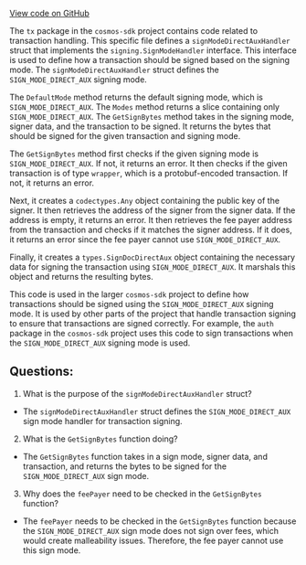 [View code on GitHub](https://github.com/cosmos/cosmos-sdk/blob/main/x/auth/tx/direct_aux.go)

The `tx` package in the `cosmos-sdk` project contains code related to transaction handling. This specific file defines a `signModeDirectAuxHandler` struct that implements the `signing.SignModeHandler` interface. This interface is used to define how a transaction should be signed based on the signing mode. The `signModeDirectAuxHandler` struct defines the `SIGN_MODE_DIRECT_AUX` signing mode.

The `DefaultMode` method returns the default signing mode, which is `SIGN_MODE_DIRECT_AUX`. The `Modes` method returns a slice containing only `SIGN_MODE_DIRECT_AUX`. The `GetSignBytes` method takes in the signing mode, signer data, and the transaction to be signed. It returns the bytes that should be signed for the given transaction and signing mode.

The `GetSignBytes` method first checks if the given signing mode is `SIGN_MODE_DIRECT_AUX`. If not, it returns an error. It then checks if the given transaction is of type `wrapper`, which is a protobuf-encoded transaction. If not, it returns an error.

Next, it creates a `codectypes.Any` object containing the public key of the signer. It then retrieves the address of the signer from the signer data. If the address is empty, it returns an error. It then retrieves the fee payer address from the transaction and checks if it matches the signer address. If it does, it returns an error since the fee payer cannot use `SIGN_MODE_DIRECT_AUX`.

Finally, it creates a `types.SignDocDirectAux` object containing the necessary data for signing the transaction using `SIGN_MODE_DIRECT_AUX`. It marshals this object and returns the resulting bytes.

This code is used in the larger `cosmos-sdk` project to define how transactions should be signed using the `SIGN_MODE_DIRECT_AUX` signing mode. It is used by other parts of the project that handle transaction signing to ensure that transactions are signed correctly. For example, the `auth` package in the `cosmos-sdk` project uses this code to sign transactions when the `SIGN_MODE_DIRECT_AUX` signing mode is used.
## Questions: 
 1. What is the purpose of the `signModeDirectAuxHandler` struct?
- The `signModeDirectAuxHandler` struct defines the `SIGN_MODE_DIRECT_AUX` sign mode handler for transaction signing.

2. What is the `GetSignBytes` function doing?
- The `GetSignBytes` function takes in a sign mode, signer data, and transaction, and returns the bytes to be signed for the `SIGN_MODE_DIRECT_AUX` sign mode.

3. Why does the `feePayer` need to be checked in the `GetSignBytes` function?
- The `feePayer` needs to be checked in the `GetSignBytes` function because the `SIGN_MODE_DIRECT_AUX` sign mode does not sign over fees, which would create malleability issues. Therefore, the fee payer cannot use this sign mode.